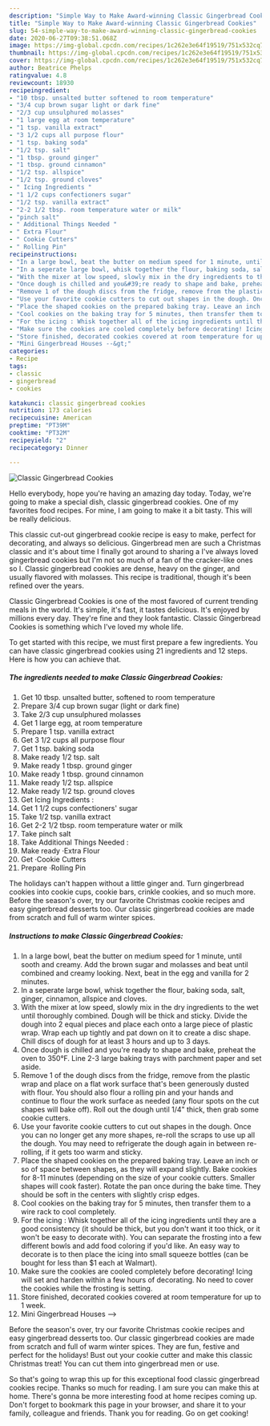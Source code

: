 ```yaml
---
description: "Simple Way to Make Award-winning Classic Gingerbread Cookies"
title: "Simple Way to Make Award-winning Classic Gingerbread Cookies"
slug: 54-simple-way-to-make-award-winning-classic-gingerbread-cookies
date: 2020-06-27T09:38:51.068Z
image: https://img-global.cpcdn.com/recipes/1c262e3e64f19519/751x532cq70/classic-gingerbread-cookies-recipe-main-photo.jpg
thumbnail: https://img-global.cpcdn.com/recipes/1c262e3e64f19519/751x532cq70/classic-gingerbread-cookies-recipe-main-photo.jpg
cover: https://img-global.cpcdn.com/recipes/1c262e3e64f19519/751x532cq70/classic-gingerbread-cookies-recipe-main-photo.jpg
author: Beatrice Phelps
ratingvalue: 4.8
reviewcount: 18930
recipeingredient:
- "10 tbsp. unsalted butter softened to room temperature"
- "3/4 cup brown sugar light or dark fine"
- "2/3 cup unsulphured molasses"
- "1 large egg at room temperature"
- "1 tsp. vanilla extract"
- "3 1/2 cups all purpose flour"
- "1 tsp. baking soda"
- "1/2 tsp. salt"
- "1 tbsp. ground ginger"
- "1 tbsp. ground cinnamon"
- "1/2 tsp. allspice"
- "1/2 tsp. ground cloves"
- " Icing Ingredients "
- "1 1/2 cups confectioners sugar"
- "1/2 tsp. vanilla extract"
- "2-2 1/2 tbsp. room temperature water or milk"
- "pinch salt"
- " Additional Things Needed "
- " Extra Flour"
- " Cookie Cutters"
- " Rolling Pin"
recipeinstructions:
- "In a large bowl, beat the butter on medium speed for 1 minute, until sooth and creamy. Add the brown sugar and molasses and beat until combined and creamy looking. Next, beat in the egg and vanilla for 2 minutes."
- "In a seperate large bowl, whisk together the flour, baking soda, salt, ginger, cinnamon, allspice and cloves."
- "With the mixer at low speed, slowly mix in the dry ingredients to the wet until thoroughly combined. Dough will be thick and sticky. Divide the dough into 2 equal pieces and place each onto a large piece of plastic wrap. Wrap each up tightly and pat down on it to create a disc shape. Chill discs of dough for at least 3 hours and up to 3 days."
- "Once dough is chilled and you&#39;re ready to shape and bake, preheat the oven to 350°F. Line 2-3 large baking trays with parchment paper and set aside."
- "Remove 1 of the dough discs from the fridge, remove from the plastic wrap and place on a flat work surface that&#39;s been generously dusted with flour. You should also flour a rolling pin and your hands and continue to flour the work surface as needed (any flour spots on the cut shapes will bake off). Roll out the dough until 1/4&#34; thick, then grab some cookie cutters."
- "Use your favorite cookie cutters to cut out shapes in the dough. Once you can no longer get any more shapes, re-roll the scraps to use up all the dough. You may need to refrigerate the dough again in between re-rolling, if it gets too warm and sticky."
- "Place the shaped cookies on the prepared baking tray. Leave an inch or so of space between shapes, as they will expand slightly. Bake cookies for 8-11 minutes (depending on the size of your cookie cutters. Smaller shapes will cook faster). Rotate the pan once during the bake time. They should be soft in the centers with slightly crisp edges."
- "Cool cookies on the baking tray for 5 minutes, then transfer them to a wire rack to cool completely."
- "For the icing : Whisk together all of the icing ingredients until they are a good consistency (it should be thick, but you don&#39;t want it too thick, or it won&#39;t be easy to decorate with). You can separate the frosting into a few different bowls and add food coloring if you&#39;d like. An easy way to decorate is to then place the icing into small squeeze bottles (can be bought for less than $1 each at Walmart)."
- "Make sure the cookies are cooled completely before decorating! Icing will set and harden within a few hours of decorating. No need to cover the cookies while the frosting is setting."
- "Store finished, decorated cookies covered at room temperature for up to 1 week."
- "Mini Gingerbread Houses --&gt;"
categories:
- Recipe
tags:
- classic
- gingerbread
- cookies

katakunci: classic gingerbread cookies 
nutrition: 173 calories
recipecuisine: American
preptime: "PT39M"
cooktime: "PT32M"
recipeyield: "2"
recipecategory: Dinner

---
```



![Classic Gingerbread Cookies](https://img-global.cpcdn.com/recipes/1c262e3e64f19519/751x532cq70/classic-gingerbread-cookies-recipe-main-photo.jpg)

Hello everybody, hope you're having an amazing day today. Today, we're going to make a special dish, classic gingerbread cookies. One of my favorites food recipes. For mine, I am going to make it a bit tasty. This will be really delicious.

This classic cut-out gingerbread cookie recipe is easy to make, perfect for decorating, and always so delicious. Gingerbread men are such a Christmas classic and it&#39;s about time I finally got around to sharing a I&#39;ve always loved gingerbread cookies but I&#39;m not so much of a fan of the cracker-like ones so I. Classic gingerbread cookies are dense, heavy on the ginger, and usually flavored with molasses. This recipe is traditional, though it&#39;s been refined over the years.

Classic Gingerbread Cookies is one of the most favored of current trending meals in the world. It's simple, it's fast, it tastes delicious. It's enjoyed by millions every day. They're fine and they look fantastic. Classic Gingerbread Cookies is something which I've loved my whole life.


To get started with this recipe, we must first prepare a few ingredients. You can have classic gingerbread cookies using 21 ingredients and 12 steps. Here is how you can achieve that.

<!--inarticleads1-->

##### The ingredients needed to make Classic Gingerbread Cookies:

1. Get 10 tbsp. unsalted butter, softened to room temperature
1. Prepare 3/4 cup brown sugar (light or dark fine)
1. Take 2/3 cup unsulphured molasses
1. Get 1 large egg, at room temperature
1. Prepare 1 tsp. vanilla extract
1. Get 3 1/2 cups all purpose flour
1. Get 1 tsp. baking soda
1. Make ready 1/2 tsp. salt
1. Make ready 1 tbsp. ground ginger
1. Make ready 1 tbsp. ground cinnamon
1. Make ready 1/2 tsp. allspice
1. Make ready 1/2 tsp. ground cloves
1. Get  Icing Ingredients :
1. Get 1 1/2 cups confectioners&#39; sugar
1. Take 1/2 tsp. vanilla extract
1. Get 2-2 1/2 tbsp. room temperature water or milk
1. Take pinch salt
1. Take  Additional Things Needed :
1. Make ready  ·Extra Flour
1. Get  ·Cookie Cutters
1. Prepare  ·Rolling Pin


The holidays can&#39;t happen without a little ginger and. Turn gingerbread cookies into cookie cups, cookie bars, crinkle cookies, and so much more. Before the season&#39;s over, try our favorite Christmas cookie recipes and easy gingerbread desserts too. Our classic gingerbread cookies are made from scratch and full of warm winter spices. 

<!--inarticleads2-->

##### Instructions to make Classic Gingerbread Cookies:

1. In a large bowl, beat the butter on medium speed for 1 minute, until sooth and creamy. Add the brown sugar and molasses and beat until combined and creamy looking. Next, beat in the egg and vanilla for 2 minutes.
1. In a seperate large bowl, whisk together the flour, baking soda, salt, ginger, cinnamon, allspice and cloves.
1. With the mixer at low speed, slowly mix in the dry ingredients to the wet until thoroughly combined. Dough will be thick and sticky. Divide the dough into 2 equal pieces and place each onto a large piece of plastic wrap. Wrap each up tightly and pat down on it to create a disc shape. Chill discs of dough for at least 3 hours and up to 3 days.
1. Once dough is chilled and you&#39;re ready to shape and bake, preheat the oven to 350°F. Line 2-3 large baking trays with parchment paper and set aside.
1. Remove 1 of the dough discs from the fridge, remove from the plastic wrap and place on a flat work surface that&#39;s been generously dusted with flour. You should also flour a rolling pin and your hands and continue to flour the work surface as needed (any flour spots on the cut shapes will bake off). Roll out the dough until 1/4&#34; thick, then grab some cookie cutters.
1. Use your favorite cookie cutters to cut out shapes in the dough. Once you can no longer get any more shapes, re-roll the scraps to use up all the dough. You may need to refrigerate the dough again in between re-rolling, if it gets too warm and sticky.
1. Place the shaped cookies on the prepared baking tray. Leave an inch or so of space between shapes, as they will expand slightly. Bake cookies for 8-11 minutes (depending on the size of your cookie cutters. Smaller shapes will cook faster). Rotate the pan once during the bake time. They should be soft in the centers with slightly crisp edges.
1. Cool cookies on the baking tray for 5 minutes, then transfer them to a wire rack to cool completely.
1. For the icing : Whisk together all of the icing ingredients until they are a good consistency (it should be thick, but you don&#39;t want it too thick, or it won&#39;t be easy to decorate with). You can separate the frosting into a few different bowls and add food coloring if you&#39;d like. An easy way to decorate is to then place the icing into small squeeze bottles (can be bought for less than $1 each at Walmart).
1. Make sure the cookies are cooled completely before decorating! Icing will set and harden within a few hours of decorating. No need to cover the cookies while the frosting is setting.
1. Store finished, decorated cookies covered at room temperature for up to 1 week.
1. Mini Gingerbread Houses --&gt;


Before the season&#39;s over, try our favorite Christmas cookie recipes and easy gingerbread desserts too. Our classic gingerbread cookies are made from scratch and full of warm winter spices. They are fun, festive and perfect for the holidays! Bust out your cookie cutter and make this classic Christmas treat! You can cut them into gingerbread men or use. 

So that's going to wrap this up for this exceptional food classic gingerbread cookies recipe. Thanks so much for reading. I am sure you can make this at home. There's gonna be more interesting food at home recipes coming up. Don't forget to bookmark this page in your browser, and share it to your family, colleague and friends. Thank you for reading. Go on get cooking!
